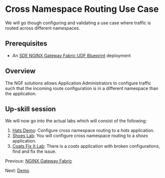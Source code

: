 # Cross Namespace Routing Use Case

We will go though configuring and validating a use case where traffic is routed across different
namespaces.

## Prerequisites

* An [SDE NGINX Gateway Fabric UDF Blueprint](https://udf.f5.com/b/d2617e7e-018f-4c9a-a15f-09ca55ae8a37) deployment

## Overview

The NGF solutions allows Application Administrators to configure traffic such that the incoming
route configuration is in a different namespace than the application.

## Up-skill session

We will now go into the actual labs which will consist of the following:

1. [Hats Demo](demo/README.md): Configure cross namespace routing to a *hats* application.
2. [Shoes Lab](lab/README.md): You will configure cross namespace routing to a *shoes* application.
3. [Coats Fix It Lab](fixit/README.md): There is a *coats* application with broken configurations,
   find and fix the issue.

Previous: [NGINX Gateway Fabric](../README.md)

Next: [Demo](demo/README.md)
